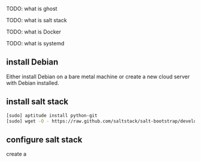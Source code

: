 TODO: what is ghost

TODO: what is salt stack

TODO: what is Docker

TODO: what is systemd

## install Debian

Either install Debian on a bare metal machine or create a new cloud server with Debian installed.

## install salt stack

```bash
[sudo] aptitude install python-git
[sudo] wget -O - https://raw.github.com/saltstack/salt-bootstrap/develop/bootstrap-salt.sh | sh -s -- -M
```

## configure salt stack

create a 